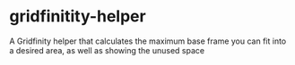 # gridfinitity-helper
A Gridfinity helper that calculates the maximum base frame you can fit into a desired area, as well as showing the unused space
